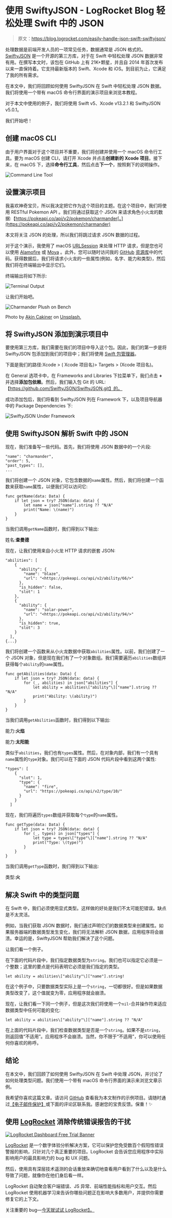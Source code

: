 # 使用 SwiftyJSON - LogRocket Blog 轻松处理 Swift 中的 JSON

> 原文：<https://blog.logrocket.com/easily-handle-json-swift-swiftyjson/>

处理数据是前端开发人员的一项常见任务，数据通常是 JSON 格式的。 [SwiftyJSON](https://github.com/SwiftyJSON/SwiftyJSON) 是一个开源的第三方库，对于在 Swift 中轻松处理 JSON 数据非常有用。在撰写本文时，该包在 GitHub 上有 21K+颗星，并且自 2014 年首次发布以来一直保持着。它支持最新版本的 Swift、Xcode 和 iOS。到目前为止，它满足了我的所有需求。

在本文中，我们将回顾如何使用 SwiftyJSON 在 Swift 中轻松处理 JSON 数据。我们将使用一个带有 macOS 命令行界面的演示项目来浏览本教程。

对于本文中使用的例子，我们将使用 Swift v5、Xcode v13.2.1 和 SwiftyJSON v5.0.1。

我们开始吧！

## 创建 macOS CLI

由于用户界面对于这个项目并不重要，我们将创建并使用一个 macOS 命令行工具。要为 macOS 创建 CLI，请打开 Xcode 并点击**创建新的 Xcode 项目**。接下来，在 macOS 下，选择**命令行工具**，然后点击**下一个**，按照剩下的说明操作。

![Command Line Tool](img/2493c8d8faea98b3a298a71eccb2035b.png)

## 设置演示项目

我喜欢神奇宝贝，所以我决定把它作为这个项目的主题。在这个项目中，我们将使用 RESTful Pokemon API 。我们将通过获取这个 JSON 来请求角色小火龙的数据:【https://pokeapi.co/api/v2/pokemon/charmander[。](https://pokeapi.co/api/v2/pokemon/charmander)

本文将关注 JSON 的处理，所以我们将跳过请求 JSON 数据的过程。

对于这个演示，我使用了 macOS [URLSession](https://developer.apple.com/documentation/foundation/urlsession) 来处理 HTTP 请求，但是您也可以使用 [Alamofire](https://github.com/Alamofire/Alamofire) 或 [Moya](https://github.com/Moya/moya.github.io) 。此外，您可以随时访问我的 [GitHub](https://github.com/iremkaraoglu/iOS-HandlingJSON-withSwiftyJSON) [资源库](https://github.com/iremkaraoglu/iOS-HandlingJSON-withSwiftyJSON)中的代码。获得数据后，我们将请求小火龙的一些属性(例如，名字、能力和类型)，然后我们将在终端输出中显示它们。

终端输出将如下所示:

![Terminal Output](img/ee81b0701d732140256b4af3214444cd.png)

让我们开始吧。

![Charmander Plush on Bench](img/529fe4511041c94e3dcc46fd3389192f.png)

Photo by [Akin Cakiner](https://unsplash.com/@akin?utm_source=unsplash&utm_medium=referral&utm_content=creditCopyText) on [Unsplash.](https://unsplash.com/s/photos/charmander?utm_source=unsplash&utm_medium=referral&utm_content=creditCopyText)

## 将 SwiftyJSON 添加到演示项目中

要使用第三方库，我们需要在我们的项目中导入这个包。因此，我们的第一步是将 SwiftyJSON 包添加到我们的项目中；我们将使用 [Swift 包管理器](https://github.com/apple/swift-package-manager)。

下面是我们的路径:Xcode > ( Xcode 项目名)> Targets > (Xcode 项目名)。

在 General 选项卡中，在 Frameworks and Libraries 下拉菜单下，我们点击 **+** 并选择**添加包依赖**。然后，我们输入包 Git 的 URL:【https://github.com/SwiftyJSON/SwiftyJSON.git】的。

成功添加包后，我们将看到 SwiftyJSON 列在 Framework 下，以及项目导航器中的 Package Dependencies 下:

![SwiftyJSON Under Framework](img/49bc92e673ee98706a72be38ac27fe12.png)

## 使用 SwiftyJSON 解析 Swift 中的 JSON

现在，我们准备写一些代码。首先，我们将使用 JSON 数据中的一个片段:

```
"name": "charmander",
"order": 5,
"past_types": [],
...

```

我们将创建一个 JSON 对象，它包含数据的`name`属性。然后，我们将创建一个函数来获取`name`属性，以便我们可以访问它:

```
func getName(data: Data) {
    if let json = try? JSON(data: data) {
        let name = json["name"].string ?? "N/A"
        print("Name: \(name)")
    }
}

```

当我们调用`getName`函数时，我们得到以下输出:

姓名:**查曼德**

现在，让我们使用来自小火龙 HTTP 请求的嵌套 JSON:

```
"abilities": [
    {
      "ability": {
        "name": "blaze",
        "url": "<https://pokeapi.co/api/v2/ability/66/>"
      },
      "is_hidden": false,
      "slot": 1
    },
    {
      "ability": {
        "name": "solar-power",
        "url": "<https://pokeapi.co/api/v2/ability/94/>"
      },
      "is_hidden": true,
      "slot": 3
    }
  ], 
{...}

```

我们将创建一个函数来从小火龙数据中获取`abilities`属性。以前，我们创建了一个 JSON 对象，但是现在我们有了一个对象数组。我们需要遍历`abilities`数组并获得每个`ability`的`name`属性。

```
func getAbilities(data: Data) {
    if let json = try? JSON(data: data) {
        for (_, abilities) in json["abilities"] {
            let ability = abilities\["ability"\]["name"].string ?? "N/A"
            print("Ability: \(ability)")
        }
    }
}

```

当我们调用`getAbilities`函数时，我们得到以下输出:

能力:**火焰**

能力:**太阳能**

类似于`abilities`，我们也有`types`属性。然后，在对象内部，我们有一个具有`name`属性的`type`对象。我们可以在下面的 JSON 代码片段中看到这两个属性:

```
"types": [
    {
      "slot": 1,
      "type": {
        "name": "fire",
        "url": "https://pokeapi.co/api/v2/type/10/"
      }
    }
  ]

```

现在，我们将遍历`types`数组并获取每个`type`的`name`属性。

```
func getType(data: Data) {
    if let json = try? JSON(data: data) {
        for (_, types) in json["types"] {
            let type = types\["type"\]["name"].string ?? "N/A"
            print("Type: \(type)")
        }
    }
}

```

当我们调用`getType`函数时，我们得到以下输出:

类型:**火**

## 解决 Swift 中的类型问题

在 Swift 中，我们必须使用显式类型。这样做的好处是我们不太可能犯错误。缺点是不太灵活。

例如，当我们获取 JSON 数据时，我们通过声明它们的数据类型来创建属性。如果服务器端的数据类型发生变化，我们将无法解析 JSON 数据，应用程序将会崩溃。幸运的是，SwiftyJSON 帮助我们解决了这个问题。

让我们看一个例子。

在下面的代码片段中，我们指定数据类型为`string`。我们也可以指定它必须是一个整数；这里的要点是代码表明它必须是我们指定的类型。

```
let ability = abilities\["ability"\]["name"].string!

```

在这个例子中，只要数据类型实际上是一个`string`，一切都很好。但是如果数据类型改变了，这个值就变为零，应用程序就会崩溃。

现在，让我们看一下同一个例子，但是这次我们将使用一个`nil`-合并操作符来适应数据类型中任何可能的变化:

```
let ability = abilities\["ability"\]["name"].string ?? "N/A"

```

在上面的代码片段中，我们检查数据类型是否是一个`string`。如果不是`string`，则返回值“不适用”。应用程序不会崩溃。当然，你不限于“不适用”，你可以使用任何你喜欢的称呼。

## 结论

在本文中，我们回顾了如何使用 SwiftyJSON 在 Swift 中处理 JSON，并讨论了如何处理类型问题。我们使用一个带有 macOS 命令行界面的演示来浏览文章示例。

我希望你喜欢这篇文章。请访问 [GitHub](https://github.com/iremkaraoglu/iOS-HandlingJSON-withSwiftyJSON) 查看我为本文制作的示例项目。请随时通过[【电子邮件保护】](/cdn-cgi/l/email-protection)或下面的评论区联系我。感谢您的宝贵反馈。保重！✨

## 使用 [LogRocket](https://lp.logrocket.com/blg/signup) 消除传统错误报告的干扰

[![LogRocket Dashboard Free Trial Banner](img/d6f5a5dd739296c1dd7aab3d5e77eeb9.png)](https://lp.logrocket.com/blg/signup)

[LogRocket](https://lp.logrocket.com/blg/signup) 是一个数字体验分析解决方案，它可以保护您免受数百个假阳性错误警报的影响，只针对几个真正重要的项目。LogRocket 会告诉您应用程序中实际影响用户的最具影响力的 bug 和 UX 问题。

然后，使用具有深层技术遥测的会话重放来确切地查看用户看到了什么以及是什么导致了问题，就像你在他们身后看一样。

LogRocket 自动聚合客户端错误、JS 异常、前端性能指标和用户交互。然后 LogRocket 使用机器学习来告诉你哪些问题正在影响大多数用户，并提供你需要修复它的上下文。

关注重要的 bug—[今天就试试 LogRocket】。](https://lp.logrocket.com/blg/signup-issue-free)